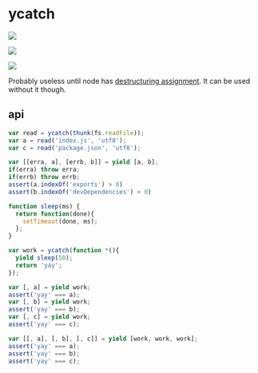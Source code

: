 # ycatch

![](http://img.shields.io/npm/v/ycatch.svg?style=flat)

![](http://img.shields.io/npm/l/ycatch.svg?style=flat)

![](http://img.shields.io/badge/stability-experimental-orange.svg?style=flat)

Probably useless until node has [destructuring assignment](https://developer.mozilla.org/en-US/docs/Web/JavaScript/Reference/Operators/Destructuring_assignment). It can be used without it though.

## api

```js
var read = ycatch(thunk(fs.readFile));
var a = read('index.js', 'utf8');
var c = read('package.json', 'utf8');

var [[erra, a], [errb, b]] = yield [a, b];
if(erra) throw erra;
if(errb) throw errb;
assert(a.indexOf('exports') > 0)
assert(b.indexOf('devDependencies') > 0)
```

```js
function sleep(ms) {
  return function(done){
    setTimeout(done, ms);
  };
}

var work = ycatch(function *(){
  yield sleep(50);
  return 'yay';
});

var [, a] = yield work;
assert('yay' === a);
var [, b] = yield work;
assert('yay' === b);
var [, c] = yield work;
assert('yay' === c);

var [[, a], [, b], [, c]] = yield [work, work, work];
assert('yay' === a);
assert('yay' === b);
assert('yay' === c);
```
